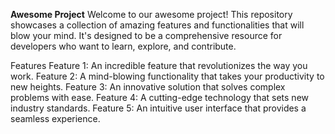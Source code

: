 **Awesome Project**
Welcome to our awesome project! This repository showcases a collection of amazing features and functionalities that will blow your mind. It's designed to be a comprehensive resource for developers who want to learn, explore, and contribute.

Features
Feature 1: An incredible feature that revolutionizes the way you work.
Feature 2: A mind-blowing functionality that takes your productivity to new heights.
Feature 3: An innovative solution that solves complex problems with ease.
Feature 4: A cutting-edge technology that sets new industry standards.
Feature 5: An intuitive user interface that provides a seamless experience.
